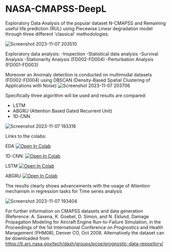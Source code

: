 # NASA-CMAPSS-DeepL
Exploratory Data Analysis of the popular dataset N-CMAPSS and Remaining useful life prediction (RUL) using Piecewise Linear degradation model through three different 'classical' methodologies.

![Screenshot 2023-11-07 203510](https://github.com/Al-Moccardi/NASA-CMAPSS-DeepL/assets/150179413/57d696d8-e948-4b35-9b51-3cb90c2070fd)

Exploratory data analysis:
-Inspection
-Statistical data analysis
-Survival Analysis
-Stationarity Analysis (FD002-FD004)
-Perturbation Analysis (FD001-FD003)

Moreover an Anomaly detection is conducted on multimodal datasets (FD002-FD004) using DBSCAN (Density-Based Spatial Clustering of Applications with Noise) 
![Screenshot 2023-11-07 203706](https://github.com/Al-Moccardi/NASA-CMAPSS-DeepL/assets/150179413/ecd8609f-6b61-4ae0-b11b-bb02fed78044)


Specifically three algorithm will be used and results are compared:

- LSTM
- ABGRU (Attention Based Gated Recurrent Unit)
- 1D-CNN


![Screenshot 2023-11-07 193316](https://github.com/Al-Moccardi/NASA-CMAPSS-DeepL/assets/150179413/09d8d558-4166-450d-9d95-5b4068398ab6)

Links to the colabs: 


EDA
[![Open In Colab](https://colab.research.google.com/assets/colab-badge.svg)](https://colab.research.google.com/drive/1lcxx4sd7ZbBMeA2bPLIBfU8WEecqNxQq?usp=drive_link)

1D-CNN:
[![Open In Colab](https://colab.research.google.com/assets/colab-badge.svg)](https://colab.research.google.com/drive/1Dsk2yj3YxytGyOUYRkwsJZfev2POU46W)

LSTM
[![Open In Colab](https://colab.research.google.com/assets/colab-badge.svg)](https://colab.research.google.com/drive/1Dsk2yj3YxytGyOUYRkwsJZfev2POU46W)

ABGRU
[![Open In Colab](https://colab.research.google.com/assets/colab-badge.svg)](https://colab.research.google.com/drive/1Dsk2yj3YxytGyOUYRkwsJZfev2POU46W)

The results clearly shows advancements with the usage of Attention mechanism in regression tasks for Time series analysis

![Screenshot 2023-11-07 193404](https://github.com/Al-Moccardi/NASA-CMAPSS-DeepL/assets/150179413/ab8d626a-1903-4f41-b446-d76cdc7069ec)

For further information on CMAPSS datasets and data generation (Reference: A. Saxena, K. Goebel, D. Simon, and N. Eklund, Damage Propagation Modeling for Aircraft Engine Run-to-Failure Simulation, in the Proceedings of the 1st International Conference on Prognostics and Health Management (PHM08), Denver CO, Oct 2008.
Alternatively the dataset can be downloaded from https://ti.arc.nasa.gov/tech/dash/groups/pcoe/prognostic-data-repository/
